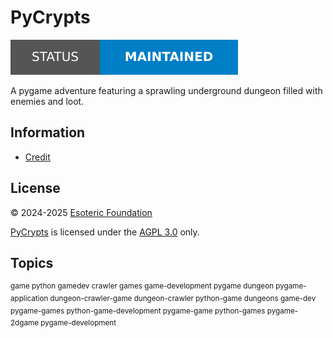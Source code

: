 # PyCrypts

[![Project status: unfinished][status]][root]

A pygame adventure featuring a sprawling underground dungeon filled with enemies and loot.

## Information

- [Credit][credit]

## License

&copy; 2024-2025 [Esoteric Foundation][author-homepage]

[PyCrypts][root] is licensed under the [AGPL 3.0][license] only.

## Topics

<sup>game python gamedev crawler games game-development pygame dungeon pygame-application dungeon-crawler-game dungeon-crawler python-game dungeons game-dev pygame-games python-game-development pygame-game python-games pygame-2dgame pygame-development</sup>

<!-- Link aliases -->

[root]: /
[status]: assets/images/badges/status.svg

<!-- Websites -->

[author-homepage]: https://esoteric.foundation

<!-- Files -->

[credit]: ./CREDIT.md
[license]: ../LICENSE
